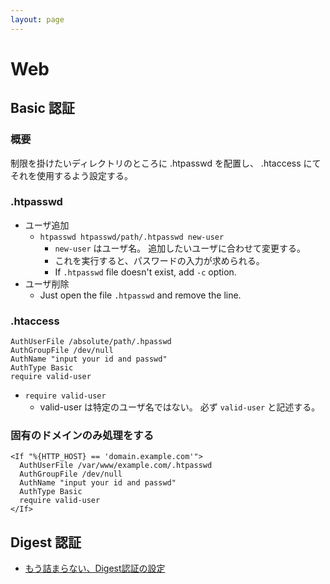 ```yaml
---
layout: page
---
```


# Web

## Basic 認証

### 概要

制限を掛けたいディレクトリのところに .htpasswd を配置し、
.htaccess にてそれを使用するよう設定する。

### .htpasswd

* ユーザ追加
    * `htpasswd htpasswd/path/.htpasswd new-user`
        * `new-user` はユーザ名。 追加したいユーザに合わせて変更する。
        * これを実行すると、パスワードの入力が求められる。
        * If `.htpasswd` file doesn't exist, add `-c` option. 
* ユーザ削除
    * Just open the file `.htpasswd` and remove the line.

### .htaccess

```
AuthUserFile /absolute/path/.hpasswd
AuthGroupFile /dev/null
AuthName "input your id and passwd"
AuthType Basic
require valid-user
```

* `require valid-user`
    * valid-user は特定のユーザ名ではない。 必ず `valid-user` と記述する。

### 固有のドメインのみ処理をする

```
<If "%{HTTP_HOST} == 'domain.example.com'">
  AuthUserFile /var/www/example.com/.htpasswd
  AuthGroupFile /dev/null
  AuthName "input your id and passwd"
  AuthType Basic
  require valid-user
</If>
```

## Digest 認証

* [もう詰まらない、Digest認証の設定](https://qiita.com/miyazawa214/items/45c5e6a5109dc9e12e65)
